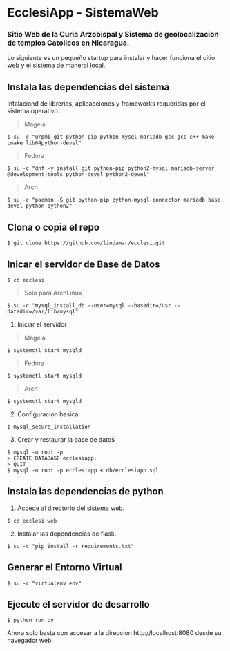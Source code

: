 # EcclesiApp - SistemaWeb
### Sitio Web de la Curia Arzobispal y Sistema de geolocalizacion de templos Catolicos en Nicaragua.

Lo siguiente es un pequeño startup para instalar y hacer funciona el citio web y el sistema de maneral local.

## Instala las dependencias del sistema

Intalaciond de librerias, aplicacciones y frameworks requeridas por el sistema operativo.

> Mageia

```bashscript
$ su -c "urpmi git python-pip python-mysql mariadb gcc gcc-c++ make cmake lib64python-devel"
```

> Fedora

```bashscript
$ su -c "dnf -y install git python-pip python2-mysql mariadb-server @development-tools python-devel python2-devel"
```

> Arch

```bashscript
$ su -c "pacman -S git python-pip python-mysql-connector mariadb base-devel python python2"
```

## Clona o copia el repo

```bashscript
$ git clone https://github.com/lindamar/ecclesi.git
```

## Inicar el servidor de Base de Datos

```bashscript
$ cd ecclesi
```

> Solo para ArchLinux

```bashscript
$ su -c "mysql_install_db --user=mysql --basedir=/usr --datadir=/var/lib/mysql"
```

1. Iniciar el servidor

> Mageia

```bashscript
$ systemctl start mysqld
```

> Fedora

```bashscript
$ systemctl start mysqld
```

> Arch

```bashscript
$ systemctl start mysqld
```

2. Configuracion basica

```bashscript
$ mysql_secure_installation
```

3. Crear y restaurar la base de datos

```bashscript
$ mysql -u root -p
> CREATE DATABASE ecclesiapp;
> QUIT
$ mysql -u root -p ecclesiapp < db/ecclesiapp.sql
```

## Instala las dependencias de python

1. Accede al directorio del sistema web.

```bashscript
$ cd ecclesi-web
```

2. Instalar las dependencias de flask.

```bashscript
$ su -c "pip install -r requirements.txt"
```

## Generar el Entorno Virtual

```bashscript
$ su -c "virtualenv env"
```

## Ejecute el servidor de desarrollo

```bashscript
$ python run.py
```

Ahora solo basta con accesar a la direccion http://localhost:8080 desde su navegador web.
